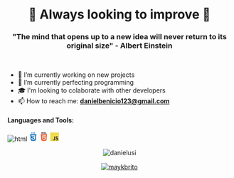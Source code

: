 <h1 align="center">🚀 Always looking to improve 🚀</h1>

<h3 align="center">"The mind that opens up to a new idea will never return to its original size" - Albert Einstein</h3>

<br/>

- 🔭 I’m currently working on new projects
- 🌱 I’m currently perfecting programming
- 🎓 I'm looking to colaborate with other developers
- 📫 How to reach me: **danielbenicio123@gmail.com**

<h4 align="left">Languages and Tools:</h4>

<p align='left'>
<img src="https://camo.githubusercontent.com/b966d4cb308312938455576c8b3daa40479699dd2af4cc3df7f6717f2ccba687/68747470733a2f2f69636f6e67722e616d2f64657669636f6e2f64657669636f6e2d706c61696e2e7376673f73697a653d313626636f6c6f723d63757272656e74436f6c6f72" alt="html"  width="20" height="20"/>
<img src="https://raw.githubusercontent.com/devicons/devicon/master/icons/css3/css3-plain-wordmark.svg" alt="css3"  width="20" height="20"/>
<img src="https://raw.githubusercontent.com/devicons/devicon/master/icons/html5/html5-original-wordmark.svg" alt="html5"  width="20" height="20"/>
<img src="https://raw.githubusercontent.com/devicons/devicon/master/icons/javascript/javascript-original.svg" alt="javascript" width="20" height="20"/>
</p>

<p align="center">
<img src="https://github-readme-stats.vercel.app/api/?username=danielusi&show_icons=true&title_color=fff&icon_color=79ff97&text_color=9f9f9f&bg_color=151515" alt="danielusi"/> 
</p>

<p align="center">
 <a href="https://www.linkedin.com/in/danielbenicio/" target="blank"><img align="center" src="https://cdn.jsdelivr.net/npm/simple-icons@3.0.1/icons/linkedin.svg" alt="maykbrito" height="20" width="20" /></a>
</p>

